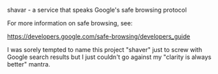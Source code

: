 shavar - a service that speaks Google's safe browsing protocol

For more information on safe browsing, see:

  https://developers.google.com/safe-browsing/developers_guide


I was sorely tempted to name this project "shaver" just to screw with Google
search results but I just couldn't go against my "clarity is always better"
mantra.